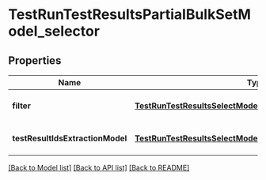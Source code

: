 # TestRunTestResultsPartialBulkSetModel_selector
## Properties

| Name | Type | Description | Notes |
|------------ | ------------- | ------------- | -------------|
| **filter** | [**TestRunTestResultsSelectModel_filter**](TestRunTestResultsSelectModel_filter.md) |  | [optional] [default to null] |
| **testResultIdsExtractionModel** | [**TestRunTestResultsSelectModel_testResultIdsExtractionModel**](TestRunTestResultsSelectModel_testResultIdsExtractionModel.md) |  | [optional] [default to null] |

[[Back to Model list]](../README.md#documentation-for-models) [[Back to API list]](../README.md#documentation-for-api-endpoints) [[Back to README]](../README.md)

